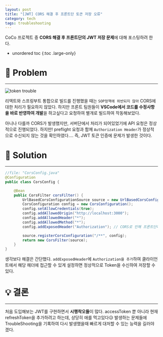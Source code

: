 ```yaml
---
layout: post
title: "[JWT] CORS 해결 후 프론트단 토큰 저장 오류"
category: tech
tags: troubleshooting
---
```


CoCo 프로젝트 중 **CORS 해결 후 프론트단의 JWT 저장 문제**에 대해 포스팅하려 한다.

* unordered toc
{:toc .large-only}

# 👿 Problem
***

![token trouble](https://user-images.githubusercontent.com/44282342/175888156-23f4b9cf-7cfd-4d02-a3d6-57a7cad8ef4f.PNG)

리액트와 스프링부트 통합으로 빌드를 진행했을 때는 `SOP정책에 위반되지 않아` CORS에 대한 처리가 필요하지 않았다. 하지만 프론트 팀원들이 **VSCode에서 코드를 수정사항을 바로 반영하여 개발**을 하고싶다고 요청하여 별개로 빌드하여 작동해보았다.

아니나 다를까 CORS가 발생했지만, 서버단에서 처리가 되어있었기에 API 요청은 정상적으로 진행되었다. 하지만! preflight 요청과 함께 `Authorization Header`가 정상적으로 수신되지 않는 것을 확인하였다.... 즉, JWT 토큰 인증에 문제가 발생한 것이다.

# 👼 Solution
***

```java
//file: "CorsConfig.java"
@Configuration
public class CorsConfig {

    @Bean
    public CorsFilter corsFilter() {
        UrlBasedCorsConfigurationSource source = new UrlBasedCorsConfigurationSource();
        CorsConfiguration config = new CorsConfiguration();
        config.setAllowCredentials(true);
        config.addAllowedOrigin("http://localhost:3000");
        config.addAllowedHeader("*");
        config.addAllowedMethod("*");
        config.addExposedHeader("Authorization"); // CORS로 인해 프론트단에서 인식하지 못하는 Authrization 헤더를 노출

        source.registerCorsConfiguration("/**", config);
        return new CorsFilter(source);
    }
}
```

생각보다 해결은 간단했다. `addExposedHeader`에 `Authorization을 추가`하여 클라이언트에서 해당 헤더에 접근할 수 있게 설정하면 정상적으로 Token을 수신하여 저장할 수 있다.

# 💡 결론
***

처음 도입해보는 JWT를 구현하면서 **시행착오들**이 많다. accessToken 뿐 아니라 현재 refreshToken을 추가하려고 하는데, 상당히 애를 먹고있다😥 발생하는 문제들에 TroubleShooting을 기록하여 다시 발생했을때 빠르게 대처할 수 있는 능력을 길러야겠다.